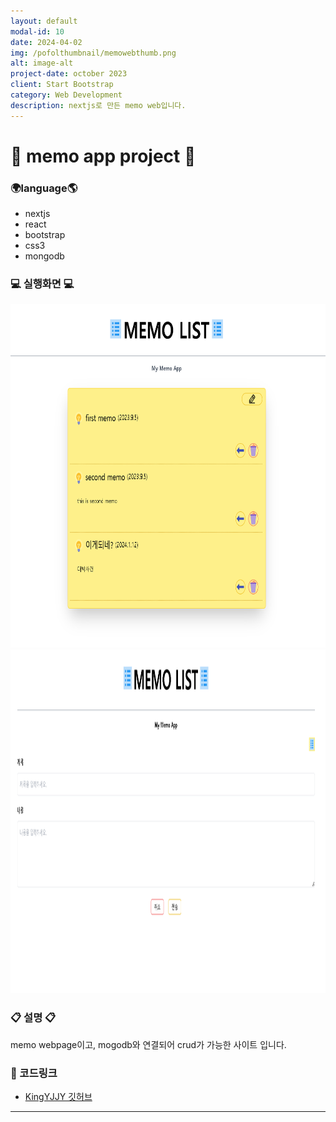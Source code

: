 ```yaml
---
layout: default
modal-id: 10
date: 2024-04-02
img: /pofolthumbnail/memowebthumb.png
alt: image-alt
project-date: october 2023
client: Start Bootstrap
category: Web Development
description: nextjs로 만든 memo web입니다.
---
```



# 📒 memo app project 📝
### 🌍language🌎
- nextjs
- react
- bootstrap
- css3
- mongodb
  



### 💻 실행화면 💻
<img src="../img/project/memoweb/처음화면.png" width="550" height="550">  
<img src="../img/project/memoweb/write.png" width="750" height="550"> 
 

### 📋 설명 📋

memo webpage이고, mogodb와 연결되어 crud가 가능한 사이트 입니다.


### 📌 코드링크 
- [KingYJJY 깃허브](https://github.com/kingyjjy/mymemo-web "https://github.com/kingyjjy/mymemo-web")


---